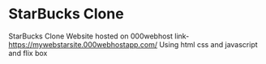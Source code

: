 # StarBucks Clone
StarBucks Clone
Website hosted on  000webhost
link- https://mywebstarsite.000webhostapp.com/
Using html css and javascript and flix box



